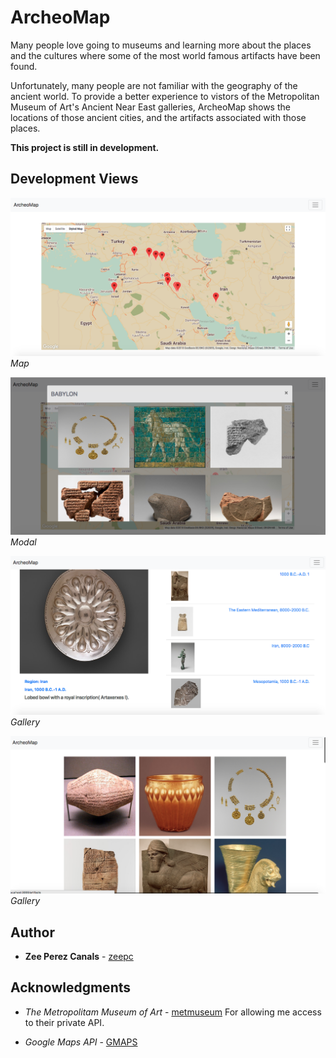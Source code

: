 # ArcheoMap

Many people love going to museums and learning more about the places and the cultures where some of the most world famous artifacts have been found. 

Unfortunately, many people are not familiar with the geography of the ancient world. To provide a better experience to vistors of the Metropolitan Museum of Art's Ancient Near East galleries, ArcheoMap shows the locations of those ancient cities, and the artifacts associated with those places.

**This project is still in development.**

## Development Views

![Map](/app/assets/images/mapdev.png?raw=true)*Map*  

![Modal](/app/assets/images/modaldev.png?raw=true)*Modal*

![Artifact](/app/assets/images/artifactdev.png?raw=true)*Gallery*    

![Gallery](/app/assets/images/gallerydev.png?raw=true)*Gallery*  

## Author

* **Zee Perez Canals** - [zeepc](https://github.com/zeepc)

## Acknowledgments

* *The Metropolitam Museum of Art* - [metmuseum](https://github.com/open-access-met)
  For allowing me access to their private API. 

* *Google Maps API* - [GMAPS](https://developers.google.com/maps/documentation/javascript/tutorial)


